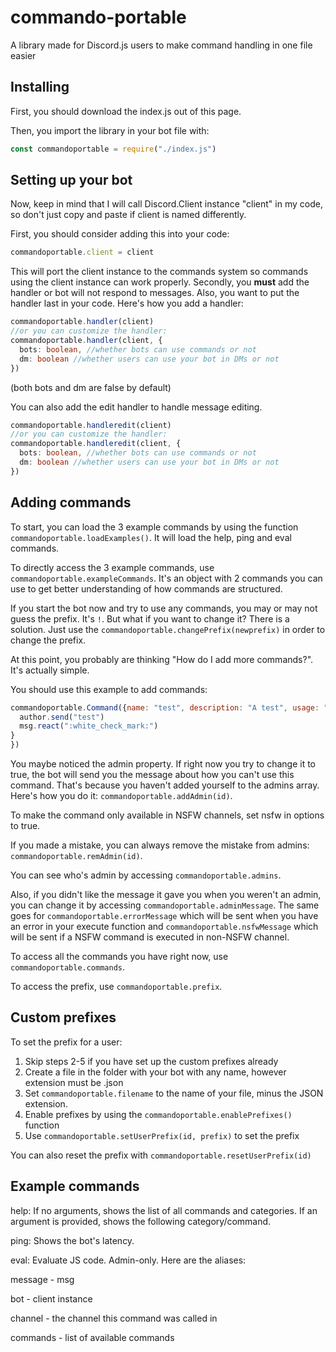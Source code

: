 # commando-portable
A library made for Discord.js users to make command handling in one file easier

## Installing
First, you should download the index.js out of this page.

Then, you import the library in your bot file with:
```javascript
const commandoportable = require("./index.js")
```

## Setting up your bot
Now, keep in mind that I will call Discord.Client instance "client" in my code, so don't just copy and paste if client is named differently.

First, you should consider adding this into your code:
```javascript
commandoportable.client = client
```
This will port the client instance to the commands system so commands using the client instance can work properly.
Secondly, you <b>must</b> add the handler or bot will not respond to messages. Also, you want to put the handler last in your code.
Here's how you add a handler:
```typescript
commandoportable.handler(client)
//or you can customize the handler:
commandoportable.handler(client, {
  bots: boolean, //whether bots can use commands or not
  dm: boolean //whether users can use your bot in DMs or not
})
```
(both bots and dm are false by default)

You can also add the edit handler to handle message editing.
```typescript
commandoportable.handleredit(client)
//or you can customize the handler:
commandoportable.handleredit(client, {
  bots: boolean, //whether bots can use commands or not
  dm: boolean //whether users can use your bot in DMs or not
})
```
## Adding commands
To start, you can load the 3 example commands by using the function `commandoportable.loadExamples()`. It will load the help, ping and eval commands.

To directly access the 3 example commands, use `commandoportable.exampleCommands`. It's an object with 2 commands you can use to get better understanding of how commands are structured.

If you start the bot now and try to use any commands, you may or may not guess the prefix. It's `!`. But what if you want to change it? There is a solution. Just use the `commandoportable.changePrefix(newprefix)` in order to change the prefix.

At this point, you probably are thinking "How do I add more commands?". It's actually simple.

You should use this example to add commands:
```javascript
commandoportable.Command({name: "test", description: "A test", usage: "Test", category: "No category", admin: false, execute: async(msg, args, author, client) => {
  author.send("test")
  msg.react(":white_check_mark:")
}
})
```
You maybe noticed the admin property. If right now you try to change it to true, the bot will send you the message about how you can't use this command. That's because you haven't added yourself to the admins array. Here's how you do it: `commandoportable.addAdmin(id)`.

To make the command only available in NSFW channels, set nsfw in options to true.

If you made a mistake, you can always remove the mistake from admins: `commandoportable.remAdmin(id)`.

You can see who's admin by accessing `commandoportable.admins`.

Also, if you didn't like the message it gave you when you weren't an admin, you can change it by accessing `commandoportable.adminMessage`. The same goes for `commandoportable.errorMessage` which will be sent when you have an error in your execute function and `commandoportable.nsfwMessage` which will be sent if a NSFW command is executed in non-NSFW channel.

To access all the commands you have right now, use `commandoportable.commands`.

To access the prefix, use `commandoportable.prefix`.
## Custom prefixes
To set the prefix for a user:
1) Skip steps 2-5 if you have set up the custom prefixes already
2) Create a file in the folder with your bot with any name, however extension must be .json
4) Set `commandoportable.filename` to the name of your file, minus the JSON extension.
5) Enable prefixes by using the `commandoportable.enablePrefixes()` function
6) Use `commandoportable.setUserPrefix(id, prefix)` to set the prefix

You can also reset the prefix with `commandoportable.resetUserPrefix(id)`

## Example commands
help: If no arguments, shows the list of all commands and categories.
If an argument is provided, shows the following category/command.

ping: Shows the bot's latency.

eval: Evaluate JS code. Admin-only. Here are the aliases:

message - msg

bot - client instance

channel - the channel this command was called in

commands - list of available commands
